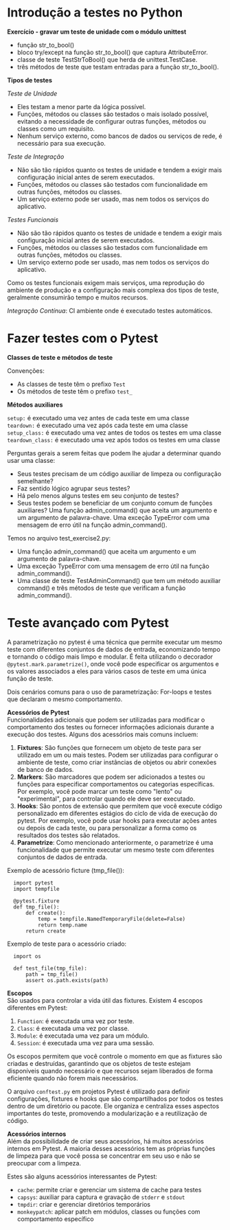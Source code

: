 # Introdução a testes no Python 

**Exercício - gravar um teste de unidade com o módulo unittest**

- função str_to_bool()
- bloco try/except na função str_to_bool() que captura AttributeError.
- classe de teste TestStrToBool() que herda de unittest.TestCase.
- três métodos de teste que testam entradas para a função str_to_bool().

**Tipos de testes**

_Teste de Unidade_
- Eles testam a menor parte da lógica possível.
- Funções, métodos ou classes são testados o mais isolado possível, evitando a necessidade de configurar outras funções, métodos ou classes como um requisito.
- Nenhum serviço externo, como bancos de dados ou serviços de rede, é necessário para sua execução.

_Teste de Integração_
- Não são tão rápidos quanto os testes de unidade e tendem a exigir mais configuração inicial antes de serem executados.
- Funções, métodos ou classes são testados com funcionalidade em outras funções, métodos ou classes.
- Um serviço externo pode ser usado, mas nem todos os serviços do aplicativo.

_Testes Funcionais_
- Não são tão rápidos quanto os testes de unidade e tendem a exigir mais configuração inicial antes de serem executados.
- Funções, métodos ou classes são testados com funcionalidade em outras funções, métodos ou classes.
- Um serviço externo pode ser usado, mas nem todos os serviços do aplicativo.

Como os testes funcionais exigem mais serviços, uma reprodução do ambiente de produção e a configuração mais complexa dos tipos de teste, geralmente consumirão tempo e muitos recursos.

_Integração Contínua_: CI ambiente onde é executado testes automáticos.

# Fazer testes com o Pytest

**Classes de teste e métodos de teste**

Convenções:
- As classes de teste têm o prefixo ```Test```
- Os métodos de teste têm o prefixo ```test_```

**Métodos auxiliares**

```setup:``` é executado uma vez antes de cada teste em uma classe <br>
```teardown:``` é executado uma vez após cada teste em uma classe <br>
```setup_class:``` é executado uma vez antes de todos os testes em uma classe <br>
```teardown_class:``` é executado uma vez após todos os testes em uma classe <br>

Perguntas gerais a serem feitas que podem lhe ajudar a determinar quando usar uma classe:

- Seus testes precisam de um código auxiliar de limpeza ou configuração semelhante?
- Faz sentido lógico agrupar seus testes?
- Há pelo menos alguns testes em seu conjunto de testes?
- Seus testes podem se beneficiar de um conjunto comum de funções auxiliares?
Uma função admin_command() que aceita um argumento e um argumento de palavra-chave.
Uma exceção TypeError com uma mensagem de erro útil na função admin_command().

Temos no arquivo test_exercise2.py:
- Uma função admin_command() que aceita um argumento e um argumento de palavra-chave.
- Uma exceção TypeError com uma mensagem de erro útil na função admin_command().
- Uma classe de teste TestAdminCommand() que tem um método auxiliar command() e três métodos de teste que verificam a função admin_command().

# Teste avançado com Pytest

A parametrização no pytest é uma técnica que permite executar um mesmo teste com diferentes conjuntos de dados de entrada, economizando tempo e tornando o código mais limpo e modular. É feita utilizando o decorador `@pytest.mark.parametrize()`, onde você pode especificar os argumentos e os valores associados a eles para vários casos de teste em uma única função de teste.

Dois cenários comuns para o uso de parametrização: For-loops e testes que declaram o mesmo comportamento.

**Acessórios de Pytest**<br>
Funcionalidades adicionais que podem ser utilizadas para modificar o comportamento dos testes ou fornecer informações adicionais durante a execução dos testes. Alguns dos acessórios mais comuns incluem:

1. **Fixtures**: São funções que fornecem um objeto de teste para ser utilizado em um ou mais testes. Podem ser utilizadas para configurar o ambiente de teste, como criar instâncias de objetos ou abrir conexões de banco de dados.
2. **Markers**: São marcadores que podem ser adicionados a testes ou funções para especificar comportamentos ou categorias específicas. Por exemplo, você pode marcar um teste como "lento" ou "experimental", para controlar quando ele deve ser executado.
3. **Hooks**: São pontos de extensão que permitem que você execute código personalizado em diferentes estágios do ciclo de vida de execução do pytest. Por exemplo, você pode usar hooks para executar ações antes ou depois de cada teste, ou para personalizar a forma como os resultados dos testes são relatados.
4. **Parametrize**: Como mencionado anteriormente, o parametrize é uma funcionalidade que permite executar um mesmo teste com diferentes conjuntos de dados de entrada.

Exemplo de acessório ficture (tmp_file()):
```
  import pytest
  import tempfile

  @pytest.fixture
  def tmp_file():
      def create():
          temp = tempfile.NamedTemporaryFile(delete=False)
          return temp.name
      return create
```

Exemplo de teste para o acessório criado:
```
  import os

  def test_file(tmp_file):
      path = tmp_file()
      assert os.path.exists(path)
```

**Escopos**<br>
São usados para controlar a vida útil das fixtures. Existem 4 escopos diferentes em Pytest:

1. ```Function```: é executada uma vez por teste.
2. ```Class```: é executada uma vez por classe.
3. ```Module```: é executada uma vez para um módulo.
4. ```Session```: é executada uma vez para uma sessão.

Os escopos permitem que você controle o momento em que as fixtures são criadas e destruídas, garantindo que os objetos de teste estejam disponíveis quando necessário e que recursos sejam liberados de forma eficiente quando não forem mais necessários. 

O arquivo `conftest.py` em projetos Pytest é utilizado para definir configurações, fixtures e hooks que são compartilhados por todos os testes dentro de um diretório ou pacote. Ele organiza e centraliza esses aspectos importantes do teste, promovendo a modularização e a reutilização de código.

**Acessórios internos**<br>
Além da possibilidade de criar seus acessórios, há muitos acessórios internos em Pytest. A maioria desses acessórios tem as próprias funções de limpeza para que você possa se concentrar em seu uso e não se preocupar com a limpeza.

Estes são alguns acessórios interessantes de Pytest:
- ```cache```: permite criar e gerenciar um sistema de cache para testes
- ```capsys```: auxiliar para captura e gravação de ```stderr``` e ```stdout```
- ```tmpdir```: criar e gerenciar diretórios temporários
- ```monkeypatch```: aplicar patch em módulos, classes ou funções com comportamento específico